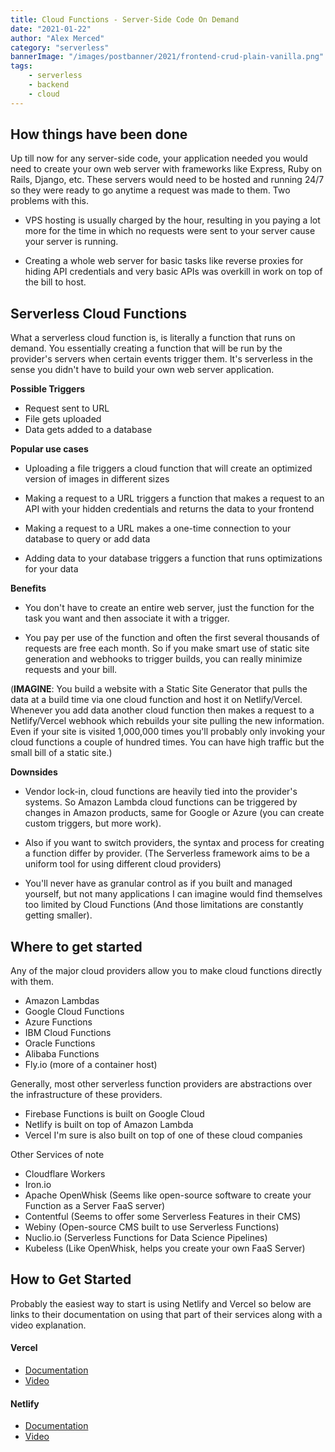```yaml
---
title: Cloud Functions - Server-Side Code On Demand
date: "2021-01-22"
author: "Alex Merced"
category: "serverless"
bannerImage: "/images/postbanner/2021/frontend-crud-plain-vanilla.png"
tags:
    - serverless
    - backend
    - cloud
---
```


## How things have been done

Up till now for any server-side code, your application needed you would need to create your own web server with frameworks like Express, Ruby on Rails, Django, etc. These servers would need to be hosted and running 24/7 so they were ready to go anytime a request was made to them. Two problems with this.

- VPS hosting is usually charged by the hour, resulting in you paying a lot more for the time in which no requests were sent to your server cause your server is running.

- Creating a whole web server for basic tasks like reverse proxies for hiding API credentials and very basic APIs was overkill in work on top of the bill to host.

## Serverless Cloud Functions

What a serverless cloud function is, is literally a function that runs on demand. You essentially creating a function that will be run by the provider's servers when certain events trigger them. It's serverless in the sense you didn't have to build your own web server application.

**Possible Triggers**

- Request sent to URL
- File gets uploaded
- Data gets added to a database

**Popular use cases**

- Uploading a file triggers a cloud function that will create an optimized version of images in different sizes

- Making a request to a URL triggers a function that makes a request to an API with your hidden credentials and returns the data to your frontend

- Making a request to a URL makes a one-time connection to your database to query or add data

- Adding data to your database triggers a function that runs optimizations for your data

**Benefits**

- You don't have to create an entire web server, just the function for the task you want and then associate it with a trigger.

- You pay per use of the function and often the first several thousands of requests are free each month. So if you make smart use of static site generation and webhooks to trigger builds, you can really minimize requests and your bill.

(**IMAGINE**: You build a website with a Static Site Generator that pulls the data at a build time via one cloud function and host it on Netlify/Vercel. Whenever you add data another cloud function then makes a request to a Netlify/Vercel webhook which rebuilds your site pulling the new information. Even if your site is visited 1,000,000 times you'll probably only invoking your cloud functions a couple of hundred times. You can have high traffic but the small bill of a static site.)

**Downsides**

- Vendor lock-in, cloud functions are heavily tied into the provider's systems. So Amazon Lambda cloud functions can be triggered by changes in Amazon products, same for Google or Azure (you can create custom triggers, but more work). 

- Also if you want to switch providers, the syntax and process for creating a function differ by provider. (The Serverless framework aims to be a uniform tool for using different cloud providers)

- You'll never have as granular control as if you built and managed yourself, but not many applications I can imagine would find themselves too limited by Cloud Functions (And those limitations are constantly getting smaller).

## Where to get started

Any of the major cloud providers allow you to make cloud functions directly with them.

- Amazon Lambdas 
- Google Cloud Functions
- Azure Functions
- IBM Cloud Functions
- Oracle Functions
- Alibaba Functions
- Fly.io (more of a container host)

Generally, most other serverless function providers are abstractions over the infrastructure of these providers.

- Firebase Functions is built on Google Cloud
- Netlify is built on top of Amazon Lambda
- Vercel I'm sure is also built on top of one of these cloud companies

Other Services of note

- Cloudflare Workers
- Iron.io
- Apache OpenWhisk (Seems like open-source software to create your Function as a Server FaaS server)
- Contentful (Seems to offer some Serverless Features in their CMS)
- Webiny (Open-source CMS built to use Serverless Functions)
- Nuclio.io (Serverless Functions for Data Science Pipelines)
- Kubeless (Like OpenWhisk, helps you create your own FaaS Server)

## How to Get Started

Probably the easiest way to start is using Netlify and Vercel so below are links to their documentation on using that part of their services along with a video explanation.

#### Vercel

- [Documentation](https://vercel.com/docs/serverless-functions/introduction)
- [Video](https://www.youtube.com/watch?v=BhArBPtW6Ms)

#### Netlify

- [Documentation](https://docs.netlify.com/functions/overview/)
- [Video](https://www.youtube.com/watch?v=WA0p7VGkers)